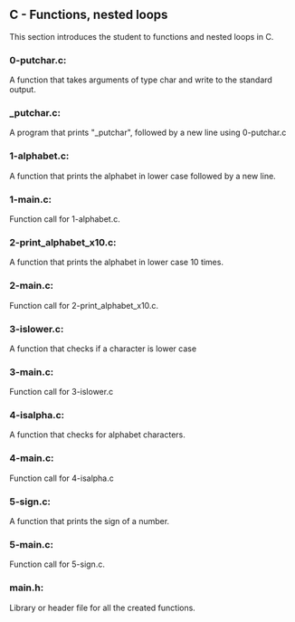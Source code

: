 ## C - Functions, nested loops
This section introduces the student to functions and nested loops in C.

### 0-putchar.c:
A function that takes arguments of type char and write to the standard output.

### _putchar.c:
A program that prints "_putchar", followed by a new line using 0-putchar.c

### 1-alphabet.c:
A function that prints the alphabet in lower case followed by a new line.

### 1-main.c:
Function call for 1-alphabet.c.

### 2-print\_alphabet\_x10.c:
A function that prints the alphabet in lower case 10 times.

### 2-main.c:
Function call for 2-print\_alphabet\_x10.c.

### 3-islower.c:
A function that checks if a character is lower case

### 3-main.c:
Function call for 3-islower.c

### 4-isalpha.c:
A function that checks for alphabet characters.

### 4-main.c:
Function call for 4-isalpha.c

### 5-sign.c:
A function that prints the sign of a number.

### 5-main.c:
Function call for 5-sign.c.

### main.h:
Library or header file for all the created functions.

